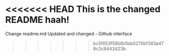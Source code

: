 <<<<<<< HEAD
This is the changed README haah!
=======
Change readme.md
Updated and changed - Github interface
>>>>>>> bc5f653f58bfb5bb0270bf383a478c2c8443423b
